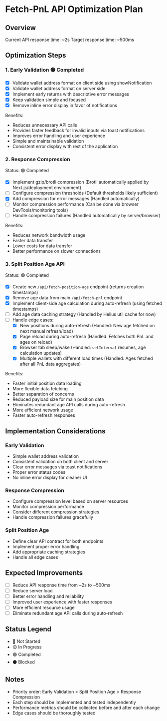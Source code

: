 # Fetch-PnL API Optimization Plan

## Overview
Current API response time: ~2s
Target response time: ~500ms

## Optimization Steps

### 1. Early Validation 🟢 Completed
- [x] Validate wallet address format on client side using showNotification
- [x] Validate wallet address format on server side
- [x] Implement early returns with descriptive error messages
- [x] Keep validation simple and focused
- [x] Remove inline error display in favor of notifications

Benefits:
- Reduces unnecessary API calls
- Provides faster feedback for invalid inputs via toast notifications
- Improves error handling and user experience
- Simple and maintainable validation
- Consistent error display with rest of the application

### 2. Response Compression
Status: 🟢 Completed
- [x] Implement gzip/brotli compression (Brotli automatically applied by Next.js/deployment environment)
- [ ] Configure compression thresholds (Default thresholds likely sufficient)
- [x] Add compression for error messages (Handled automatically)
- [ ] Monitor compression performance (Can be done via browser DevTools/monitoring tools)
- [ ] Handle compression failures (Handled automatically by server/browser)

Benefits:
- Reduces network bandwidth usage
- Faster data transfer
- Lower costs for data transfer
- Better performance on slower connections

### 3. Split Position Age API
Status: 🟢 Completed
- [x] Create new `/api/fetch-position-age` endpoint (returns creation timestamps)
- [x] Remove age data from main `/api/fetch-pnl` endpoint
- [x] Implement client-side age calculation during auto-refresh (using fetched timestamps)
- [ ] Add age data caching strategy (Handled by Helius util cache for now)
- [ ] Handle edge cases:
  - [x] New positions during auto-refresh (Handled: New age fetched on next manual refresh/load)
  - [x] Page reload during auto-refresh (Handled: Fetches both PnL and ages on reload)
  - [x] Browser tab sleep/wake (Handled: `setInterval` resumes, age calculation updates)
  - [x] Multiple wallets with different load times (Handled: Ages fetched after all PnL data aggregates)

Benefits:
- Faster initial position data loading
- More flexible data fetching
- Better separation of concerns
- Reduced payload size for main position data
- Eliminates redundant age API calls during auto-refresh
- More efficient network usage
- Faster auto-refresh responses

## Implementation Considerations

### Early Validation
- Simple wallet address validation
- Consistent validation on both client and server
- Clear error messages via toast notifications
- Proper error status codes
- No inline error display for cleaner UI

### Response Compression
- Configure compression level based on server resources
- Monitor compression performance
- Consider different compression strategies
- Handle compression failures gracefully

### Split Position Age
- Define clear API contract for both endpoints
- Implement proper error handling
- Add appropriate caching strategies
- Handle all edge cases

## Expected Improvements
- [ ] Reduce API response time from ~2s to ~500ms
- [ ] Reduce server load
- [ ] Better error handling and reliability
- [ ] Improved user experience with faster responses
- [ ] More efficient resource usage
- [ ] Eliminate redundant age API calls during auto-refresh

## Status Legend
- 🔴 Not Started
- 🟡 In Progress
- 🟢 Completed
- ⚫ Blocked

## Notes
- Priority order: Early Validation > Split Position Age > Response Compression
- Each step should be implemented and tested independently
- Performance metrics should be collected before and after each change
- Edge cases should be thoroughly tested 